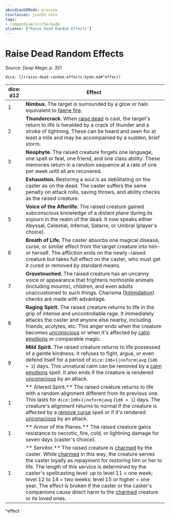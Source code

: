 ```yaml
---
obsidianUIMode: preview
cssclasses: json5e-note
tags:
- compendium/src/5e/kpdm
aliases: ["Raise Dead Random Effects"]
---
```

# Raise Dead Random Effects
*Source: Deep Magic p. 351* 

`dice: [](raise-dead-random-effects-kpdm.md#^effect)`

| dice: d12 | Effect |
|-----------|--------|
| 1 | **Nimbus.** The target is surrounded by a glow or halo equivalent to [faerie fire](compendium/spells/faerie-fire.md). |
| 2 | **Thundercrack.** When [raise dead](compendium/spells/raise-dead.md) is cast, the target's return to life is heralded by a crack of thunder and a stroke of lightning. These can be heard and seen for at least a mile and may be accompanied by a sudden, brief storm. |
| 3 | **Neophyte.** The raised creature forgets one language, one spell or feat, one friend, and one class ability. These memories return in a random sequence at a rate of one per week until all are recovered. |
| 4 | **Exhaustion.** Restoring a soul is as debilitating on the caster as on the dead. The caster suffers the same penalty on attack rolls, saving throws, and ability checks as the raised creature. |
| 5 | **Voice of the Afterlife.** The raised creature gained subconscious knowledge of a distant plane during its sojourn in the realm of the dead. It now speaks either Abyssal, Celestial, Infernal, Satarre, or Umbral (player's choice). |
| 6 | **Breath of Life.** The caster absorbs one magical disease, curse, or similar effect from the target creature into him- or herself. The affliction ends on the newly-raised creature but takes full effect on the caster, who must get it cured or removed by standard means. |
| 7 | **Gravetouched.** The raised creature has an uncanny voice or appearance that frightens nonhostile animals (including mounts), children, and even adults unaccustomed to such things. Charisma ([Intimidation](/compendium/rules/skills.md#Intimidation)) checks are made with advantage. |
| 8 | **Raging Spirit.** The raised creature returns to life in the grip of intense and uncontrollable rage. It immediately attacks the caster and anyone else nearby, including friends, acolytes, etc. This anger ends when the creature becomes [unconscious](/compendium/rules/conditions.md#Unconscious) or when it's affected by [calm emotions](compendium/spells/calm-emotions.md) or comparable magic. |
| 9 | **Mild Spirit.** The raised creature returns to life possessed of a gentle kindness. It refuses to fight, argue, or even defend itself for a period of `dice:1d6+1\|noform\|avg` (`1d6 + 1`) days. This unnatural calm can be removed by a [calm emotions](compendium/spells/calm-emotions.md) spell. It also ends if the creature is rendered [unconscious](/compendium/rules/conditions.md#Unconscious) by an attack. |
| 1 | ** Altered Spirit.** The raised creature returns to life with a random alignment different from its previous one. This lasts for `dice:1d6+1\|noform\|avg` (`1d6 + 1`) days. The creature's alignment returns to normal if the creature is affected by a [remove curse](compendium/spells/remove-curse.md) spell or if it's rendered [unconscious](/compendium/rules/conditions.md#Unconscious) by an attack. |
| 1 | ** Armor of the Planes.** The raised creature gains resistance to necrotic, fire, cold, or lightning damage for seven days (caster's choice). |
| 1 | ** Servitor.** The raised creature is [charmed](/compendium/rules/conditions.md#Charmed) by the caster. While [charmed](/compendium/rules/conditions.md#Charmed) in this way, the creature serves the caster loyally as repayment for restoring him or her to life. The length of this service is determined by the caster's spellcasting level: up to level 11 = one week; level 12 to 14 = two weeks; level 15 or higher = one year. The effect is broken if the caster or the caster's companions cause direct harm to the [charmed](/compendium/rules/conditions.md#Charmed) creature or its loved ones. |
^effect